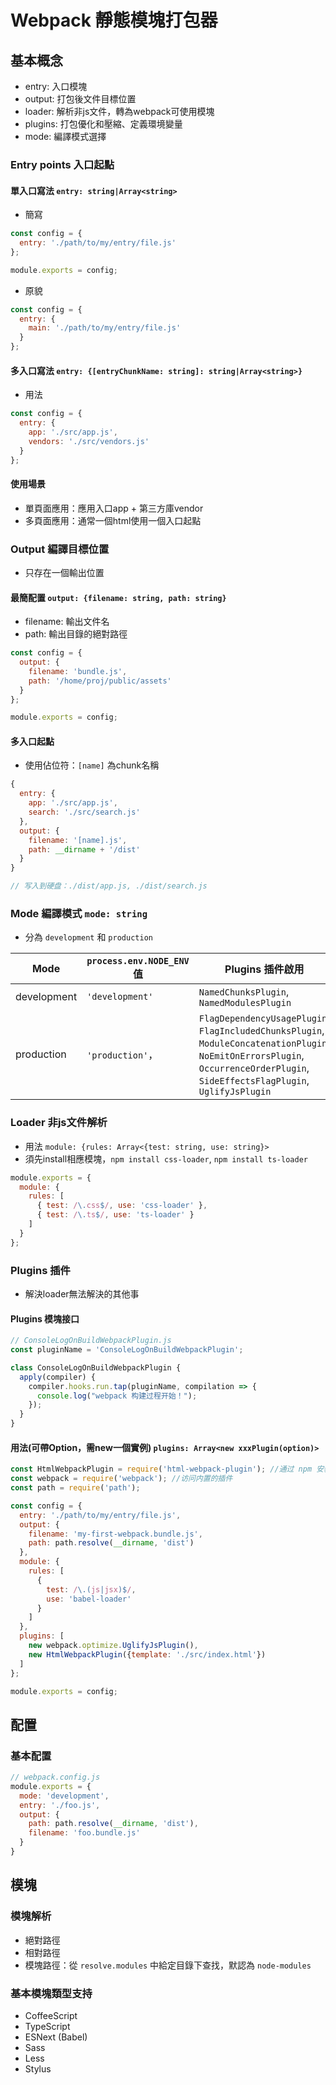 # Webpack 靜態模塊打包器

## 基本概念
- entry: 入口模塊
- output: 打包後文件目標位置
- loader: 解析非js文件，轉為webpack可使用模塊
- plugins: 打包優化和壓縮、定義環境變量
- mode: 編譯模式選擇

### Entry points 入口起點

#### 單入口寫法 `entry: string|Array<string>`
- 簡寫
```js
const config = {
  entry: './path/to/my/entry/file.js'
};

module.exports = config;
```
- 原貌
```js
const config = {
  entry: {
    main: './path/to/my/entry/file.js'
  }
};
```

#### 多入口寫法 `entry: {[entryChunkName: string]: string|Array<string>}`
- 用法
```js
const config = {
  entry: {
    app: './src/app.js',
    vendors: './src/vendors.js'
  }
};
```

#### 使用場景
- 單頁面應用：應用入口app + 第三方庫vendor
- 多頁面應用：通常一個html使用一個入口起點

### Output 編譯目標位置
- 只存在一個輸出位置

#### 最簡配置 `output: {filename: string, path: string}`
- filename: 輸出文件名
- path: 輸出目錄的絕對路徑
```js
const config = {
  output: {
    filename: 'bundle.js',
    path: '/home/proj/public/assets'
  }
};

module.exports = config;
```

#### 多入口起點
- 使用佔位符：`[name]` 為chunk名稱
```js
{
  entry: {
    app: './src/app.js',
    search: './src/search.js'
  },
  output: {
    filename: '[name].js',
    path: __dirname + '/dist'
  }
}

// 写入到硬盘：./dist/app.js, ./dist/search.js
```

### Mode 編譯模式 `mode: string`
- 分為 `development` 和 `production`

Mode | `process.env.NODE_ENV` 值 | Plugins 插件啟用
-|-|-
development | `'development'` | `NamedChunksPlugin`, `NamedModulesPlugin`
production | `'production'`， | `FlagDependencyUsagePlugin`, `FlagIncludedChunksPlugin`, `ModuleConcatenationPlugin`, `NoEmitOnErrorsPlugin`, `OccurrenceOrderPlugin`, `SideEffectsFlagPlugin`, `UglifyJsPlugin`

### Loader 非js文件解析
- 用法 `module: {rules: Array<{test: string, use: string}>`
- 須先install相應模塊，`npm install css-loader`, `npm install ts-loader`
```js
module.exports = {
  module: {
    rules: [
      { test: /\.css$/, use: 'css-loader' },
      { test: /\.ts$/, use: 'ts-loader' }
    ]
  }
};
```

### Plugins 插件
- 解決loader無法解決的其他事

#### Plugins 模塊接口
```js
// ConsoleLogOnBuildWebpackPlugin.js
const pluginName = 'ConsoleLogOnBuildWebpackPlugin';

class ConsoleLogOnBuildWebpackPlugin {
  apply(compiler) {
    compiler.hooks.run.tap(pluginName, compilation => {
      console.log("webpack 构建过程开始！");
    });
  }
}
```

#### 用法(可帶Option，需new一個實例) `plugins: Array<new xxxPlugin(option)>`
```js
const HtmlWebpackPlugin = require('html-webpack-plugin'); //通过 npm 安装
const webpack = require('webpack'); //访问内置的插件
const path = require('path');

const config = {
  entry: './path/to/my/entry/file.js',
  output: {
    filename: 'my-first-webpack.bundle.js',
    path: path.resolve(__dirname, 'dist')
  },
  module: {
    rules: [
      {
        test: /\.(js|jsx)$/,
        use: 'babel-loader'
      }
    ]
  },
  plugins: [
    new webpack.optimize.UglifyJsPlugin(),
    new HtmlWebpackPlugin({template: './src/index.html'})
  ]
};

module.exports = config;
```

## 配置

### 基本配置
```js
// webpack.config.js
module.exports = {
  mode: 'development',
  entry: './foo.js',
  output: {
    path: path.resolve(__dirname, 'dist'),
    filename: 'foo.bundle.js'
  }
}
```

## 模塊

### 模塊解析
- 絕對路徑
- 相對路徑
- 模塊路徑：從 `resolve.modules` 中給定目錄下查找，默認為 `node-modules`

### 基本模塊類型支持
- CoffeeScript
- TypeScript
- ESNext (Babel)
- Sass
- Less
- Stylus

##
